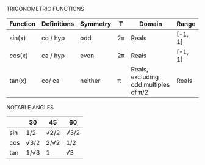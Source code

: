 
TRIGONOMETRIC  FUNCTIONS

|Function |Definitions |Symmetry |T  |Domain                                |Range   |
|---------|------------|---------|---|--------------------------------------|--------|
|sin(x)   |co / hyp    |odd      |2π |Reals                                 |[-1, 1] |
|cos(x)   |ca / hyp    |even     |2π |Reals                                 |[-1, 1] |
|tan(x)   |co/ ca      |neither  |π  |Reals, excluding odd multiples of π/2 |Reals   |


NOTABLE ANGLES

|     |30   | 45   | 60   |
|-----|------|------|------|
| sin | 1/2  | √2/2 | √3/2 |
| cos | √3/2 | 2/√2 | 1/2  |
| tan | 1/√3 | 1    | √3   |
